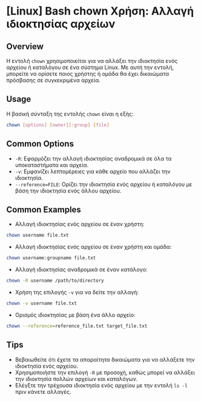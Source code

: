 # [Linux] Bash chown Χρήση: Αλλαγή ιδιοκτησίας αρχείων

## Overview
Η εντολή `chown` χρησιμοποιείται για να αλλάξει την ιδιοκτησία ενός αρχείου ή καταλόγου σε ένα σύστημα Linux. Με αυτή την εντολή, μπορείτε να ορίσετε ποιος χρήστης ή ομάδα θα έχει δικαιώματα πρόσβασης σε συγκεκριμένα αρχεία.

## Usage
Η βασική σύνταξη της εντολής `chown` είναι η εξής:

```bash
chown [options] [owner][:group] [file]
```

## Common Options
- `-R`: Εφαρμόζει την αλλαγή ιδιοκτησίας αναδρομικά σε όλα τα υποκαταστήματα και αρχεία.
- `-v`: Εμφανίζει λεπτομέρειες για κάθε αρχείο που αλλάζει την ιδιοκτησία.
- `--reference=FILE`: Ορίζει την ιδιοκτησία ενός αρχείου ή καταλόγου με βάση την ιδιοκτησία ενός άλλου αρχείου.

## Common Examples
- Αλλαγή ιδιοκτησίας ενός αρχείου σε έναν χρήστη:
```bash
chown username file.txt
```

- Αλλαγή ιδιοκτησίας ενός αρχείου σε έναν χρήστη και ομάδα:
```bash
chown username:groupname file.txt
```

- Αλλαγή ιδιοκτησίας αναδρομικά σε έναν κατάλογο:
```bash
chown -R username /path/to/directory
```

- Χρήση της επιλογής `-v` για να δείτε την αλλαγή:
```bash
chown -v username file.txt
```

- Ορισμός ιδιοκτησίας με βάση ένα άλλο αρχείο:
```bash
chown --reference=reference_file.txt target_file.txt
```

## Tips
- Βεβαιωθείτε ότι έχετε τα απαραίτητα δικαιώματα για να αλλάξετε την ιδιοκτησία ενός αρχείου.
- Χρησιμοποιήστε την επιλογή `-R` με προσοχή, καθώς μπορεί να αλλάξει την ιδιοκτησία πολλών αρχείων και καταλόγων.
- Ελέγξτε την τρέχουσα ιδιοκτησία ενός αρχείου με την εντολή `ls -l` πριν κάνετε αλλαγές.
